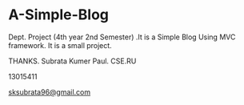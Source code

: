 # A-Simple-Blog
Dept. Project (4th year 2nd Semester) .It is a Simple Blog Using MVC framework. It is a small project. 


THANKS.
Subrata Kumer Paul.
CSE.RU


13015411

sksubrata96@gmail.com
 

